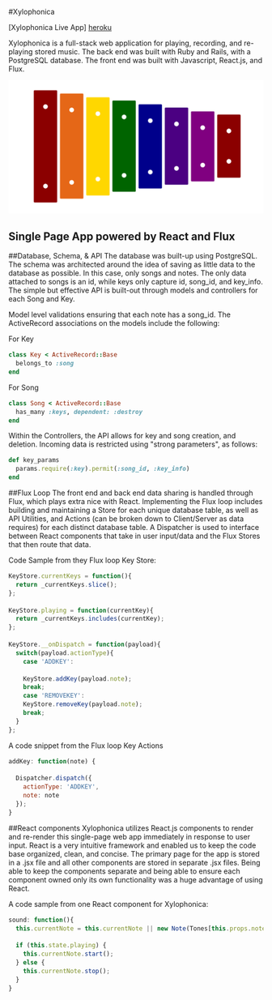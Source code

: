 #Xylophonica

[Xylophonica Live App] [heroku]

[heroku]: http://xylophone.herokuapp.com/

Xylophonica is a full-stack web application for playing, recording, and re-playing stored music. The back end was built with Ruby and Rails, with a PostgreSQL database. The front end was built with Javascript, React.js, and Flux.

![xylophonica](https://github.com/sarasharif/xylophone/blob/master/docs/xylophonica.png)

## Single Page App powered by React and Flux

##Database, Schema, & API
The database was built-up using PostgreSQL. The schema was architected around the idea of saving as little data to the database as possible. In this case, only songs and notes. The only data attached to songs is an id, while keys only capture id, song_id, and key_info. The simple but effective API is built-out through models and controllers for each Song and Key.

Model level validations ensuring that each note has a song_id. The ActiveRecord associations on the models include the following:

For Key
```ruby
class Key < ActiveRecord::Base
  belongs_to :song
end
```

For Song
```ruby
class Song < ActiveRecord::Base
  has_many :keys, dependent: :destroy
end
```

Within the Controllers, the API allows for key and song creation, and deletion. Incoming data is restricted using "strong parameters", as follows:

```ruby
def key_params
  params.require(:key).permit(:song_id, :key_info)
end
```


##Flux Loop
The front end and back end data sharing is handled through Flux, which plays extra nice with React. Implementing the Flux loop includes building and maintaining a Store for each unique database table, as well as API Utilities, and Actions (can be broken down to Client/Server as data requires) for each distinct database table. A Dispatcher is used to interface between React components that take in user input/data and the Flux Stores that then route that data.

Code Sample from they Flux loop Key Store:

```javascript
KeyStore.currentKeys = function(){
  return _currentKeys.slice();
};

KeyStore.playing = function(currentKey){
  return _currentKeys.includes(currentKey);
};

KeyStore.__onDispatch = function(payload){
  switch(payload.actionType){
    case 'ADDKEY':

    KeyStore.addKey(payload.note);
    break;
    case 'REMOVEKEY':
    KeyStore.removeKey(payload.note);
    break;
  }
};

```

A code snippet from the Flux loop Key Actions
```javascript
addKey: function(note) {

  Dispatcher.dispatch({
    actionType: 'ADDKEY',
    note: note
  });
}
```


##React components
Xylophonica utilizes React.js components to render and re-render this single-page web app immediately in response to user input. React is a very intuitive framework and enabled us to keep the code base organized, clean, and concise. The primary page for the app is stored in a .jsx file and all other components are stored in separate .jsx files. Being able to keep the components separate and being able to ensure each component owned only its own functionality was a huge advantage of using React.

A code sample from one React component for Xylophonica:
```javascript
sound: function(){
  this.currentNote = this.currentNote || new Note(Tones[this.props.note]);

  if (this.state.playing) {
    this.currentNote.start();
  } else {
    this.currentNote.stop();
  }
}
```
